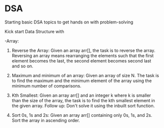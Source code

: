 # DSA
Starting basic DSA topics to get hands on with problem-solving

Kick start Data Structure with

-Array:
1. Reverse the Array: Given an array arr[], the task is to reverse the array. Reversing an array means rearranging the elements such that the first element becomes the last, the second element becomes second last and so on.


2. Maximum and minimum of an array: Given an array of size N. The task is to find the maximum and the minimum element of the array using the minimum number of comparisons.

3. Kth Smallest: Given an array arr[] and an integer k where k is smaller than the size of the array, the task is to find the kth smallest element in the given array.
Follow up: Don't solve it using the inbuilt sort function.

4. Sort 0s, 1s and 2s: Given an array arr[] containing only 0s, 1s, and 2s. Sort the array in ascending order.



